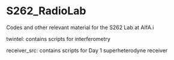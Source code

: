 # S262_RadioLab
Codes and other relevant material for the S262 Lab at AIfA.i

twintel: contains scripts for interferometry

receiver_src: contains scripts for Day 1 superheterodyne receiver
